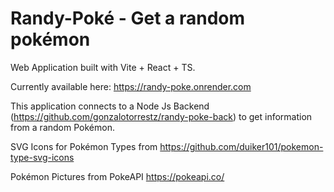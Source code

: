 # Randy-Poké - Get a random pokémon

Web Application built with Vite + React + TS.

Currently available here: <https://randy-poke.onrender.com>

This application connects to a Node Js Backend (<https://github.com/gonzalotorrestz/randy-poke-back>) to get information from a random Pokémon.

SVG Icons for Pokémon Types from <https://github.com/duiker101/pokemon-type-svg-icons>

Pokémon Pictures from PokeAPI <https://pokeapi.co/>
